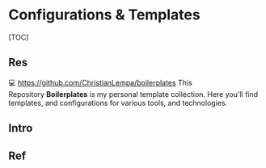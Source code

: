 # Configurations & Templates

[TOC]



## Res
💻 https://github.com/ChristianLempa/boilerplates
This Repository **Boilerplates** is my personal template collection. Here you'll find templates, and configurations for various tools, and technologies.



## Intro


## Ref

